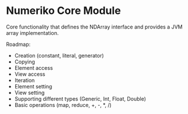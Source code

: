 # Numeriko Core Module

Core functionality that defines the NDArray interface and provides a JVM array implementation.

Roadmap:

- Creation (constant, literal, generator)
- Copying
- Element access
- View access
- Iteration
- Element setting
- View setting
- Supporting different types (Generic, Int, Float, Double)
- Basic operations (map, reduce, +, -, *, /)

